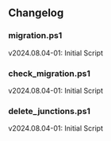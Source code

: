 ## Changelog

### migration.ps1
v2024.08.04-01: Initial Script

### check_migration.ps1
v2024.08.04-01: Initial Script

### delete_junctions.ps1
v2024.08.04-01: Initial Script
